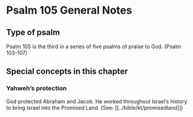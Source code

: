 # Psalm 105 General Notes
## Type of psalm

Psalm 105 is the third in a series of five psalms of praise to God. (Psalm 103-107)

## Special concepts in this chapter

### Yahweh’s protection
God protected Abraham and Jacob. He worked throughout Israel’s history to bring Israel into the Promised Land. (See: [[../bible/kt/promisedland]])